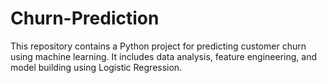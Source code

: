 # Churn-Prediction
This repository contains a Python project for predicting customer churn using machine learning. It includes data analysis, feature engineering, and model building using Logistic Regression.
